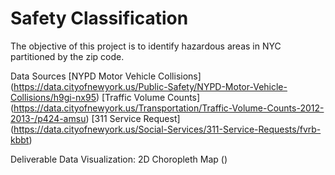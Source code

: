 # Safety Classification

The objective of this project is to identify hazardous areas in NYC partitioned by the zip code.

Data Sources
[NYPD Motor Vehicle Collisions] (https://data.cityofnewyork.us/Public-Safety/NYPD-Motor-Vehicle-Collisions/h9gi-nx95)
[Traffic Volume Counts] (https://data.cityofnewyork.us/Transportation/Traffic-Volume-Counts-2012-2013-/p424-amsu)
[311 Service Request] (https://data.cityofnewyork.us/Social-Services/311-Service-Requests/fvrb-kbbt)

Deliverable 
Data Visualization: 2D Choropleth Map ()
